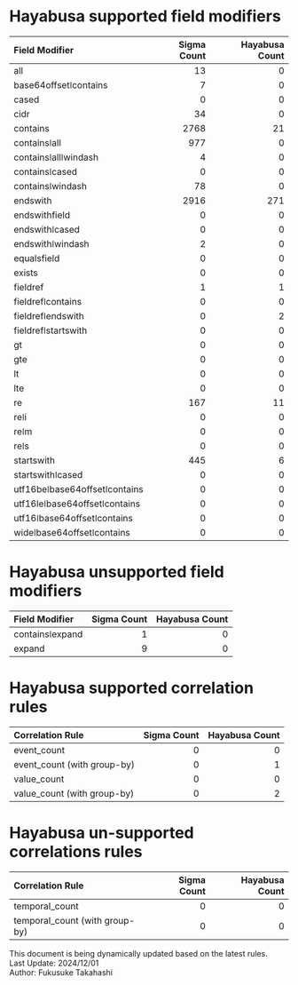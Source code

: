 # Hayabusa supported field modifiers
| Field Modifier                |   Sigma Count |   Hayabusa Count |
|:------------------------------|--------------:|-----------------:|
| all                           |            13 |                0 |
| base64offsetǀcontains         |             7 |                0 |
| cased                         |             0 |                0 |
| cidr                          |            34 |                0 |
| contains                      |          2768 |               21 |
| containsǀall                  |           977 |                0 |
| containsǀallǀwindash          |             4 |                0 |
| containsǀcased                |             0 |                0 |
| containsǀwindash              |            78 |                0 |
| endswith                      |          2916 |              271 |
| endswithfield                 |             0 |                0 |
| endswithǀcased                |             0 |                0 |
| endswithǀwindash              |             2 |                0 |
| equalsfield                   |             0 |                0 |
| exists                        |             0 |                0 |
| fieldref                      |             1 |                1 |
| fieldrefǀcontains             |             0 |                0 |
| fieldrefǀendswith             |             0 |                2 |
| fieldrefǀstartswith           |             0 |                0 |
| gt                            |             0 |                0 |
| gte                           |             0 |                0 |
| lt                            |             0 |                0 |
| lte                           |             0 |                0 |
| re                            |           167 |               11 |
| reǀi                          |             0 |                0 |
| reǀm                          |             0 |                0 |
| reǀs                          |             0 |                0 |
| startswith                    |           445 |                6 |
| startswithǀcased              |             0 |                0 |
| utf16beǀbase64offsetǀcontains |             0 |                0 |
| utf16leǀbase64offsetǀcontains |             0 |                0 |
| utf16ǀbase64offsetǀcontains   |             0 |                0 |
| wideǀbase64offsetǀcontains    |             0 |                0 |

# Hayabusa unsupported field modifiers
| Field Modifier   |   Sigma Count |   Hayabusa Count |
|:-----------------|--------------:|-----------------:|
| containsǀexpand  |             1 |                0 |
| expand           |             9 |                0 |

# Hayabusa supported correlation rules
| Correlation Rule            |   Sigma Count |   Hayabusa Count |
|:----------------------------|--------------:|-----------------:|
| event_count                 |             0 |                0 |
| event_count (with group-by) |             0 |                1 |
| value_count                 |             0 |                0 |
| value_count (with group-by) |             0 |                2 |

# Hayabusa un-supported correlations rules
| Correlation Rule               |   Sigma Count |   Hayabusa Count |
|:-------------------------------|--------------:|-----------------:|
| temporal_count                 |             0 |                0 |
| temporal_count (with group-by) |             0 |                0 |

This document is being dynamically updated based on the latest rules.  
Last Update: 2024/12/01  
Author: Fukusuke Takahashi